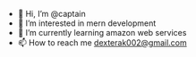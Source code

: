 - 👋 Hi, I’m @captain 
- 👀 I’m interested in mern development
- 🌱 I’m currently learning amazon web services
- 📫 How to reach me dexterak002@gmail.com

<!---
Arun-kumar002/Arun-kumar002 is a ✨ special ✨ repository because its `README.md` (this file) appears on your GitHub profile.
You can click the Preview link to take a look at your changes.
--->
